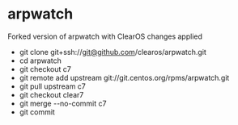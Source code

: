 # arpwatch

Forked version of arpwatch with ClearOS changes applied

* git clone git+ssh://git@github.com/clearos/arpwatch.git
* cd arpwatch
* git checkout c7
* git remote add upstream git://git.centos.org/rpms/arpwatch.git
* git pull upstream c7
* git checkout clear7
* git merge --no-commit c7
* git commit
